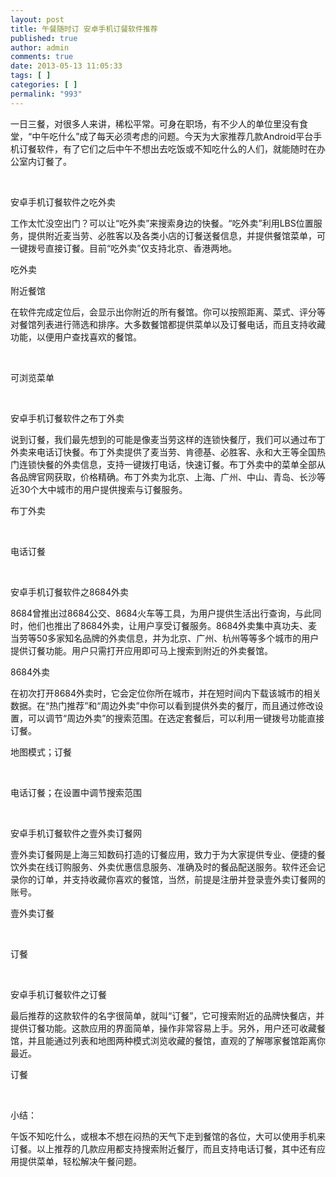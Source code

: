```yaml
---
layout: post
title: 午餐随时订 安卓手机订餐软件推荐
published: true
author: admin
comments: true
date: 2013-05-13 11:05:33
tags: [ ]
categories: [ ]
permalink: "993"
---
```

一日三餐，对很多人来讲，稀松平常。可身在职场，有不少人的单位里没有食堂，“中午吃什么”成了每天必须考虑的问题。今天为大家推荐几款Android平台手机订餐软件，有了它们之后中午不想出去吃饭或不知吃什么的人们，就能随时在办公室内订餐了。


  


&nbsp;


  安卓手机订餐软件之吃外卖


工作太忙没空出门？可以让“吃外卖”来搜索身边的快餐。“吃外卖”利用LBS位置服务，提供附近麦当劳、必胜客以及各类小店的订餐送餐信息，并提供餐馆菜单，可一键拨号直接订餐。目前“吃外卖”仅支持北京、香港两地。


  



  吃外卖



  



  附近餐馆


在软件完成定位后，会显示出你附近的所有餐馆。你可以按照距离、菜式、评分等对餐馆列表进行筛选和排序。大多数餐馆都提供菜单以及订餐电话，而且支持收藏功能，以便用户查找喜欢的餐馆。


  


&nbsp;


  可浏览菜单


&nbsp;


  安卓手机订餐软件之布丁外卖


说到订餐，我们最先想到的可能是像麦当劳这样的连锁快餐厅，我们可以通过布丁外卖来电话订快餐。布丁外卖提供了麦当劳、肯德基、必胜客、永和大王等全国热门连锁快餐的外卖信息，支持一键拨打电话，快速订餐。布丁外卖中的菜单全部从各品牌官网获取，价格精确。布丁外卖为北京、上海、广州、中山、青岛、长沙等近30个大中城市的用户提供搜索与订餐服务。


  



  布丁外卖



  


&nbsp;


  电话订餐


&nbsp;


  安卓手机订餐软件之8684外卖


8684曾推出过8684公交、8684火车等工具，为用户提供生活出行查询，与此同时，他们也推出了8684外卖，让用户享受订餐服务。8684外卖集中真功夫、麦当劳等50多家知名品牌的外卖信息，并为北京、广州、杭州等等多个城市的用户提供订餐功能。用户只需打开应用即可马上搜索到附近的外卖餐馆。


  



  8684外卖


在初次打开8684外卖时，它会定位你所在城市，并在短时间内下载该城市的相关数据。在“热门推荐”和“周边外卖”中你可以看到提供外卖的餐厅，而且通过修改设置，可以调节“周边外卖”的搜索范围。在选定套餐后，可以利用一键拨号功能直接订餐。


  



  地图模式；订餐



  


&nbsp;


  电话订餐；在设置中调节搜索范围


&nbsp;


  安卓手机订餐软件之壹外卖订餐网


壹外卖订餐网是上海三知数码打造的订餐应用，致力于为大家提供专业、便捷的餐饮外卖在线订购服务、外卖优惠信息服务、准确及时的餐品配送服务。软件还会记录你的订单，并支持收藏你喜欢的餐馆，当然，前提是注册并登录壹外卖订餐网的账号。


  



  壹外卖订餐



  


&nbsp;


  订餐


&nbsp;


  安卓手机订餐软件之订餐


最后推荐的这款软件的名字很简单，就叫“订餐”，它可搜索附近的品牌快餐店，并提供订餐功能。这款应用的界面简单，操作非常容易上手。另外，用户还可收藏餐馆，并且能通过列表和地图两种模式浏览收藏的餐馆，直观的了解哪家餐馆距离你最近。


  



  



  订餐


&nbsp;

小结：

午饭不知吃什么，或根本不想在闷热的天气下走到餐馆的各位，大可以使用手机来订餐。以上推荐的几款应用都支持搜索附近餐厅，而且支持电话订餐，其中还有应用提供菜单，轻松解决午餐问题。
